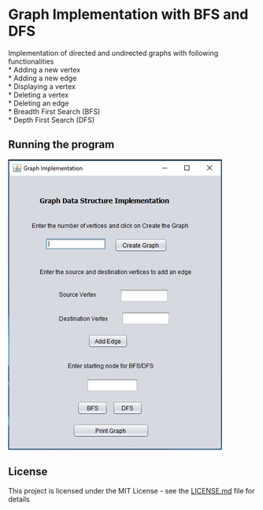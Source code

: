 # Graph Implementation with BFS and DFS

Implementation of directed and undirected graphs with following functionalities <br />
	* Adding a new vertex <br />
	* Adding a new edge <br />
	* Displaying a vertex <br />
	* Deleting a vertex <br />
	* Deleting an edge <br />
	* Breadth First Search (BFS) <br />
	* Depth First Search (DFS) 


## Running the program
![alt text](window.jpg)

	
## License

This project is licensed under the MIT License - see the [LICENSE.md](LICENSE) file for details
